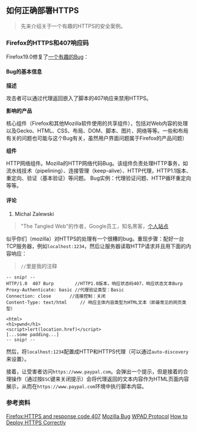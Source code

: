 如何正确部署HTTPS--->   先来介绍关于一个有趣的HTTPS的安全案例。### Firefox的HTTPS和407响应码Firefox19.0修复了[一个有趣的Bug](https://bugzilla.mozilla.org/show_bug.cgi?id=796475)：#### Bug的基本信息**描述**攻击者可以通过代理返回嵌入了脚本的407响应来禁用HTTPS。**影响的产品**    核心组件（Firefox和其他Mozilla软件使用的共享组件），包括对Web内容的处理以及Gecko、HTML、CSS、布局、DOM、脚本、图片、网络等等。一些和布局有关的问题也可能与这个Bug有关，虽然用户界面问题属于Firefox的产品问题）**组件**    HTTP网络组件。Mozilla的HTTP网络代码Bug。该组件负责处理HTTP事务，如流水线技术（pipelining）、连接管理（keep-alive）、HTTP代理，HTTP1.1版本、重定向、验证（基本验证）等问题。Bug实例：代理验证问题、HTTP循环重定向等等。#### 评论1.  Michal Zalewski> "The Tangled Web"的作者，Google员工，知名黑客，[个人站点](http://lcamtuf.coredump.cx/)似乎你们（mozilla）对HTTPS的处理有一个很糟的bug。重现步骤：配好一台TCP服务器，例如`localhost:1234`，然后让服务器读取HTTP请求并且用下面的内容响应：> `//`里是我的注释```-- snip! --HTTP/1.0  407 Burp        //HTTP1.0版本，响应状态码407，响应状态文本BurpProxy-Authenticate: basic //代理验证类型：BasicConnection: close       //连接控制：关闭Content-Type: text/html     // 响应主体内容类型为HTML文本（即最常见的网页类型）<html><h1>pwnd</h1><script>lert(location.href)</script>[...some padding...]-- snip! --```然后，将`localhost:1234`配置成HTTP和HTTPS代理（可以通过`auto-discovery`来设置）。接着，让受害者访问`https://www.paypal.com`。会弹出一个提示，但是接着的合理操作（通过按`ESC`键来关闭提示）会将代理返回的文本内容作为HTML页面内容展示，从而在`https://www.paypal.com`环境中执行脚本内容。### 参考资料[Firefox:HTTPS and response code 407](http://lcamtuf.blogspot.jp/2013/02/firefox-https-and-response-code-407.html)[Mozilla Bug](https://bugzilla.mozilla.org/show_bug.cgi?id=796475)[WPAD Protocol](https://en.wikipedia.org/wiki/Web_Proxy_Autodiscovery_Protocol)[How to Deploy HTTPS Correctly](https://www.eff.org/https-everywhere/deploying-https)